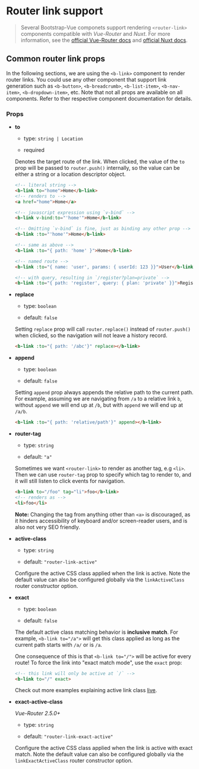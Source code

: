 # Router link support
> Several Bootstrap-Vue componets support rendering `<router-link>` components compatible with
_Vue-Router_ and _Nuxt_. For more information, see the [official Vue-Router docs](https://router.vuejs.org/)
and [official Nuxt docs](https://nuxtjs.org/).

## Common router link props

In the following sections, we are using the `<b-link>` component to render router links.
You could use any other component that support link generation such as `<b-button>`,
`<b-breadcrumb>`, `<b-list-item>`, `<b-nav-item>`, `<b-dropdown-item>`, etc.  Note that
not all props are available on all components. Refer to ther respective component
documentation for details.

### Props

- **to**

  - type: `string | Location`

  - required

  Denotes the target route of the link. When clicked, the value of the `to` prop will be passed to
  `router.push()` internally, so the value can be either a string or a location descriptor object.

  ``` html
  <!-- literal string -->
  <b-link to="home">Home</b-link>
  <!-- renders to -->
  <a href="home">Home</a>

  <!-- javascript expression using `v-bind` -->
  <b-link v-bind:to="'home'">Home</b-link>

  <!-- Omitting `v-bind` is fine, just as binding any other prop -->
  <b-link :to="'home'">Home</b-link>

  <!-- same as above -->
  <b-link :to="{ path: 'home' }">Home</b-link>

  <!-- named route -->
  <b-link :to="{ name: 'user', params: { userId: 123 }}">User</b-link>

  <!-- with query, resulting in `/register?plan=private` -->
  <b-link :to="{ path: 'register', query: { plan: 'private' }}">Register</b-link>
  ```


- **replace**

  - type: `boolean`

  - default: `false`

  Setting `replace` prop will call `router.replace()` instead of `router.push()` when clicked,
  so the navigation will not leave a history record.

  ``` html
  <b-link :to="{ path: '/abc'}" replace></b-link>
  ```


- **append**

  - type: `boolean`

  - default: `false`

  Setting `append` prop always appends the relative path to the current path. For example,
  assuming we are navigating from `/a` to a relative link `b`, without `append` we will end 
  up at `/b`, but with `append` we will end up at `/a/b`.

  ``` html
  <b-link :to="{ path: 'relative/path'}" append></b-link>
  ```


- **router-tag**

  - type: `string`

  - default: `"a"`

  Sometimes we want `<router-link>` to render as another tag, e.g `<li>`. Then we can use `router-tag`
  prop to specify which tag to render to, and it will still listen to click events for navigation.

  ``` html
  <b-link to="/foo" tag="li">foo</b-link>
  <!-- renders as -->
  <li>foo</li>
  ```
  
  **Note:** Changing the tag from anything other than `<a>` is discouraged, as it hinders accessibility
  of keyboard and/or screen-reader users, and is also not very SEO friendly.


- **active-class**

  - type: `string`

  - default: `"router-link-active"`

  Configure the active CSS class applied when the link is active. Note the default value can also
  be configured globally via the `linkActiveClass` router constructor option.

- **exact**

  - type: `boolean`

  - default: `false`

  The default active class matching behavior is **inclusive match**. For example, `<b-link to="/a">`
  will get this class applied as long as the current path starts with `/a/` or is `/a`.

  One consequence of this is that `<b-link to="/">` will be active for every route! To force the
  link into "exact match mode", use the `exact` prop:

  ``` html
  <!-- this link will only be active at `/` -->
  <b-link to="/" exact>
  ```

  Check out more examples explaining active link class [live](https://jsfiddle.net/8xrk1n9f/).

- **exact-active-class**

  _Vue-Router 2.5.0+_

  - type: `string`

  - default: `"router-link-exact-active"`

  Configure the active CSS class applied when the link is active with exact match. Note the
  default value can also be configured globally via the `linkExactActiveClass` router constructor option.
